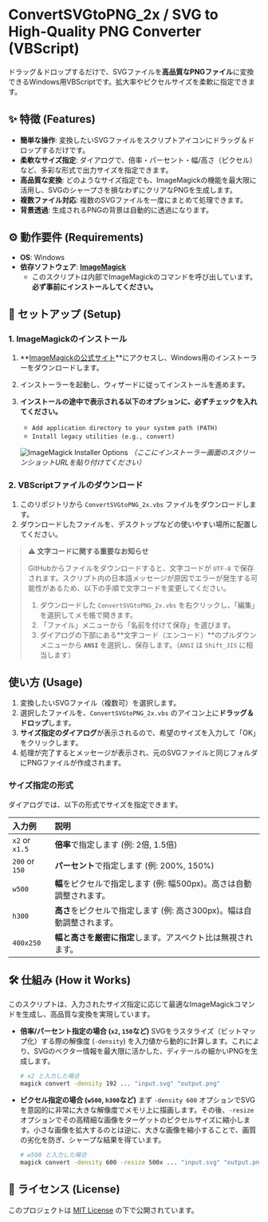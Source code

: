 # ConvertSVGtoPNG_2x / SVG to High-Quality PNG Converter (VBScript)

ドラッグ＆ドロップするだけで、SVGファイルを**高品質なPNGファイル**に変換できるWindows用VBScriptです。拡大率やピクセルサイズを柔軟に指定できます。

## ✨ 特徴 (Features)

* **簡単な操作**: 変換したいSVGファイルをスクリプトアイコンにドラッグ＆ドロップするだけです。
* **柔軟なサイズ指定**: ダイアログで、倍率・パーセント・幅/高さ（ピクセル）など、多彩な形式で出力サイズを指定できます。
* **高品質な変換**: どのようなサイズ指定でも、ImageMagickの機能を最大限に活用し、SVGのシャープさを損なわずにクリアなPNGを生成します。
* **複数ファイル対応**: 複数のSVGファイルを一度にまとめて処理できます。
* **背景透過**: 生成されるPNGの背景は自動的に透過になります。

## ⚙️ 動作要件 (Requirements)

* **OS**: Windows
* **依存ソフトウェア**: **[ImageMagick](https://imagemagick.org/)**
    * このスクリプトは内部でImageMagickのコマンドを呼び出しています。**必ず事前にインストールしてください。**

## 🚀 セットアップ (Setup)

### 1. ImageMagickのインストール

1.  **[ImageMagickの公式サイト](https://imagemagick.org/script/download.php)**にアクセスし、Windows用のインストーラーをダウンロードします。
2.  インストーラーを起動し、ウィザードに従ってインストールを進めます。
3.  **インストールの途中で表示される以下のオプションに、必ずチェックを入れてください。**
    * `Add application directory to your system path (PATH)`
    * `Install legacy utilities (e.g., convert)`

    ![ImageMagick Installer Options](https://user-images.githubusercontent.com/12345/your-installer-screenshot.png)
    *（ここにインストーラー画面のスクリーンショットURLを貼り付けてください）*

### 2. VBScriptファイルのダウンロード

1.  このリポジトリから `ConvertSVGtoPNG_2x.vbs` ファイルをダウンロードします。
2.  ダウンロードしたファイルを、デスクトップなどの使いやすい場所に配置してください。

> **⚠️ 文字コードに関する重要なお知らせ**
>
> GitHubからファイルをダウンロードすると、文字コードが `UTF-8` で保存されます。スクリプト内の日本語メッセージが原因でエラーが発生する可能性があるため、以下の手順で文字コードを変更してください。
>
> 1.  ダウンロードした `ConvertSVGtoPNG_2x.vbs` を右クリックし、「編集」を選択してメモ帳で開きます。
> 2.  「ファイル」メニューから「名前を付けて保存」を選びます。
> 3.  ダイアログの下部にある**文字コード（エンコード）**のプルダウンメニューから **`ANSI`** を選択し、保存します。（`ANSI` は `Shift_JIS` に相当します）

## 使い方 (Usage)

1.  変換したいSVGファイル（複数可）を選択します。
2.  選択したファイルを、`ConvertSVGtoPNG_2x.vbs` のアイコン上に**ドラッグ＆ドロップ**します。
3.  **サイズ指定のダイアログ**が表示されるので、希望のサイズを入力して「OK」をクリックします。
4.  処理が完了するとメッセージが表示され、元のSVGファイルと同じフォルダにPNGファイルが作成されます。

### サイズ指定の形式

ダイアログでは、以下の形式でサイズを指定できます。

| 入力例        | 説明                                                     |
| :------------ | :------------------------------------------------------- |
| `x2` or `x1.5`  | **倍率**で指定します (例: 2倍, 1.5倍)                    |
| `200` or `150`  | **パーセント**で指定します (例: 200%, 150%)              |
| `w500`          | **幅**をピクセルで指定します (例: 幅500px)。高さは自動調整されます。 |
| `h300`          | **高さ**をピクセルで指定します (例: 高さ300px)。幅は自動調整されます。 |
| `400x250`       | **幅と高さを厳密に指定**します。アスペクト比は無視されます。 |

## 🛠️ 仕組み (How it Works)

このスクリプトは、入力されたサイズ指定に応じて最適なImageMagickコマンドを生成し、高品質な変換を実現しています。

* **倍率/パーセント指定の場合 (`x2`, `150`など)**
    SVGをラスタライズ（ビットマップ化）する際の解像度 (`-density`) を入力値から動的に計算します。これにより、SVGのベクター情報を最大限に活かした、ディテールの細かいPNGを生成します。
    ```bash
    # x2 と入力した場合
    magick convert -density 192 ... "input.svg" "output.png"
    ```

* **ピクセル指定の場合 (`w500`, `h300`など)**
    まず `-density 600` オプションでSVGを意図的に非常に大きな解像度でメモリ上に描画します。その後、`-resize` オプションでその高精細な画像をターゲットのピクセルサイズに縮小します。小さな画像を拡大するのとは逆に、大きな画像を縮小することで、画質の劣化を防ぎ、シャープな結果を得ています。
    ```bash
    # w500 と入力した場合
    magick convert -density 600 -resize 500x ... "input.svg" "output.png"
    ```

## 📄 ライセンス (License)

このプロジェクトは [MIT License](LICENSE) の下で公開されています。
